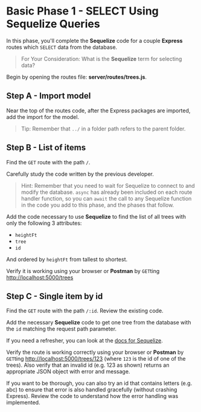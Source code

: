 # Basic Phase 1 - SELECT Using Sequelize Queries

In this phase, you'll complete the **Sequelize** code for a couple **Express**
routes which `SELECT` data from the database.

> For Your Consideration: What is the **Sequelize** term for selecting data?

Begin by opening the routes file: __server/routes/trees.js__.

## Step A - Import model

Near the top of the routes code, after the Express packages are imported, add
the import for the model.

> Tip: Remember that `../` in a folder path refers to the parent folder.

## Step B - List of items

Find the `GET` route with the path `/`.

Carefully study the code written by the previous developer.

> Hint: Remember that you need to wait for Sequelize to connect to and modify
> the database. `async` has already been included on each route handler
> function, so you can `await` the call to any Sequelize function in the code
> you add to this phase, and the phases that follow.

Add the code necessary to use **Sequelize** to find the list of all trees with
only the following 3 attributes:

* `heightFt`
* `tree`
* `id`

And ordered by `heightFt` from tallest to shortest.

Verify it is working using your browser or **Postman** by `GET`ting
[http://localhost:5000/trees][trees-list]

## Step C - Single item by id

Find the `GET` route with the path `/:id`.  Review the existing code.

Add the necessary **Sequelize** code to get one tree from the database with the
`id` matching the request path parameter.

If you need a refresher, you can look at the
[docs for Sequelize][docs-find-by-pk].

Verify the route is working correctly using your browser or **Postman** by
`GET`ting [http://localhost:5000/trees/123][one-tree] (where `123` is the id of
one of the trees). Also verify that an invalid id (e.g. 123 as shown) returns an
appropriate JSON object with error and message.

If you want to be thorough, you can also try an id that contains letters (e.g.
abc) to ensure that error is also handled gracefully (without crashing Express).
Review the code to understand how the error handling was implemented.


[trees-list]: http://localhost:5000/trees
[docs-find-by-pk]: https://sequelize.org/master/class/src/model.js~Model.html#static-method-findByPk
[one-tree]: http://localhost:5000/trees/123
